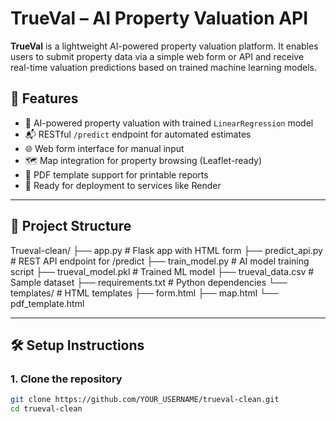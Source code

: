 # TrueVal – AI Property Valuation API

**TrueVal** is a lightweight AI-powered property valuation platform. It enables users to submit property data via a simple web form or API and receive real-time valuation predictions based on trained machine learning models.

## 🚀 Features

- 🔁 AI-powered property valuation with trained `LinearRegression` model
- 📬 RESTful `/predict` endpoint for automated estimates
- 🌐 Web form interface for manual input
- 🗺️ Map integration for property browsing (Leaflet-ready)
- 📄 PDF template support for printable reports
- 🔐 Ready for deployment to services like Render

---

## 🧱 Project Structure

Trueval-clean/
├── app.py # Flask app with HTML form
├── predict_api.py # REST API endpoint for /predict
├── train_model.py # AI model training script
├── trueval_model.pkl # Trained ML model
├── trueval_data.csv # Sample dataset
├── requirements.txt # Python dependencies
└── templates/ # HTML templates
├── form.html
├── map.html
└── pdf_template.html

---

## 🛠️ Setup Instructions

### 1. Clone the repository
```bash
git clone https://github.com/YOUR_USERNAME/trueval-clean.git
cd trueval-clean
